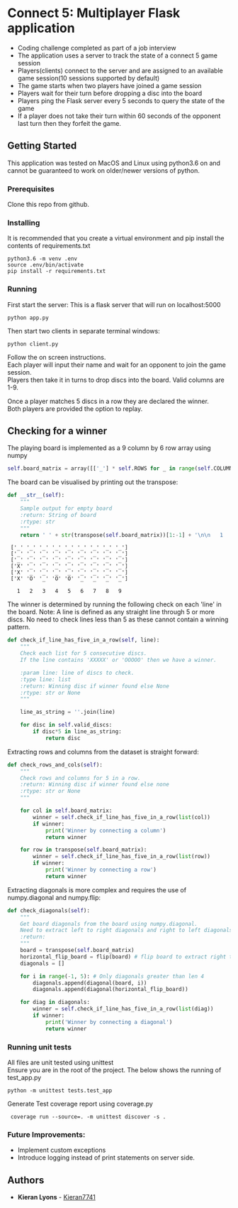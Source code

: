 # Connect 5: Multiplayer Flask application

* Coding challenge completed as part of a job interview
* The application uses a server to track the state of a connect 5 game session
* Players(clients) connect to the server and are assigned to an available game session(10 sessions supported by default)
* The game starts when two players have joined a game session
* Players wait for their turn before dropping a disc into the board
* Players ping the Flask server every 5 seconds to query the state of the game
* If a player does not take their turn within 60 seconds of the opponent last turn then they forfeit the game.

## Getting Started

This application was tested on MacOS and Linux using python3.6 on and cannot be guaranteed to work on older/newer versions of python.


### Prerequisites

Clone this repo from github.

### Installing


It is recommended that you create a virtual environment and pip install the contents of requirements.txt
```
python3.6 -m venv .env
source .env/bin/activate
pip install -r requirements.txt
```

### Running

First start the server: This is a flask server that will run on localhost:5000

```commandline
python app.py
```

Then start two clients in separate terminal windows:

```commandline
python client.py
```

Follow the on screen instructions.  
Each player will input their name and wait for an opponent to join the game session.  
Players then take it in turns to drop discs into the board. Valid columns are 1-9. 
  
Once a player matches 5 discs in a row they are declared the winner.   
Both players are provided the option to replay.

## Checking for a winner

The playing board is implemented as a 9 column by 6 row array using numpy
```python
self.board_matrix = array([['_'] * self.ROWS for _ in range(self.COLUMNS)])
```
The board can be visualised by printing out the transpose:
```python
def __str__(self):
    """
    Sample output for empty board
    :return: String of board
    :rtype: str
    """
    return ' ' + str(transpose(self.board_matrix))[1:-1] + '\n\n   1   2   3   4   5   6   7   8   9  '
```
```commandline
 ['_' '_' '_' '_' '_' '_' '_' '_' '_']
 ['_' '_' '_' '_' '_' '_' '_' '_' '_']
 ['_' '_' '_' '_' '_' '_' '_' '_' '_']
 ['X' '_' '_' '_' '_' '_' '_' '_' '_']
 ['X' '_' '_' '_' '_' '_' '_' '_' '_']
 ['X' 'O' '_' 'O' 'O' '_' '_' '_' '_']

   1   2   3   4   5   6   7   8   9  

```

The winner is determined by running the following check on each 'line' in the board.
Note: A line is defined as any straight line through 5 or more discs. No need to check lines less than 5 as these cannot contain a winning pattern.  

```python
def check_if_line_has_five_in_a_row(self, line):
    """
    Check each list for 5 consecutive discs.
    If the line contains 'XXXXX' or 'OOOOO' then we have a winner.

    :param line: line of discs to check.
    :type line: list
    :return: Winning disc if winner found else None
    :rtype: str or None
    """

    line_as_string = ''.join(line)

    for disc in self.valid_discs:
        if disc*5 in line_as_string:
            return disc
```

Extracting rows and columns from the dataset is straight forward:

```python
def check_rows_and_cols(self):
    """
    Check rows and columns for 5 in a row.
    :return: Winning disc if winner found else none
    :rtype: str or None
    """

    for col in self.board_matrix:
        winner = self.check_if_line_has_five_in_a_row(list(col))
        if winner:
            print('Winner by connecting a column')
            return winner

    for row in transpose(self.board_matrix):
        winner = self.check_if_line_has_five_in_a_row(list(row))
        if winner:
            print('Winner by connecting a row')
            return winner
```

Extracting diagonals is more complex and requires the use of numpy.diagonal and numpy.flip:

```python
def check_diagonals(self):
    """
    Get board diagonals from the board using numpy.diagonal.
    Need to extract left to right diagonals and right to left diagonals of 5 or greater.
    :return:
    """
    board = transpose(self.board_matrix)
    horizontal_flip_board = flip(board) # flip board to extract right to left diagonal
    diagonals = []

    for i in range(-1, 5): # Only diagonals greater than len 4
        diagonals.append(diagonal(board, i))
        diagonals.append(diagonal(horizontal_flip_board))

    for diag in diagonals:
        winner = self.check_if_line_has_five_in_a_row(list(diag))
        if winner:
            print('Winner by connecting a diagonal')
            return winner
```


### Running unit tests

All files are unit tested using unittest  
Ensure you are in the root of the project. The below shows the running of test_app.py

```commandline
python -m unittest tests.test_app
```

Generate Test coverage report using coverage.py

```commandline
 coverage run --source=. -m unittest discover -s .
```

### Future Improvements:
* Implement custom exceptions
* Introduce logging instead of print statements on server side.

## Authors

* **Kieran Lyons** - [Kieran7741](https://github.com/Kieran7741)